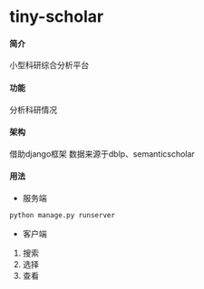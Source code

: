 # tiny-scholar

#### 简介
小型科研综合分析平台

#### 功能
分析科研情况

#### 架构
借助django框架
数据来源于dblp、semanticscholar

#### 用法
- 服务端
```bash
python manage.py runserver
```

- 客户端
1. 搜索
2. 选择
3. 查看
